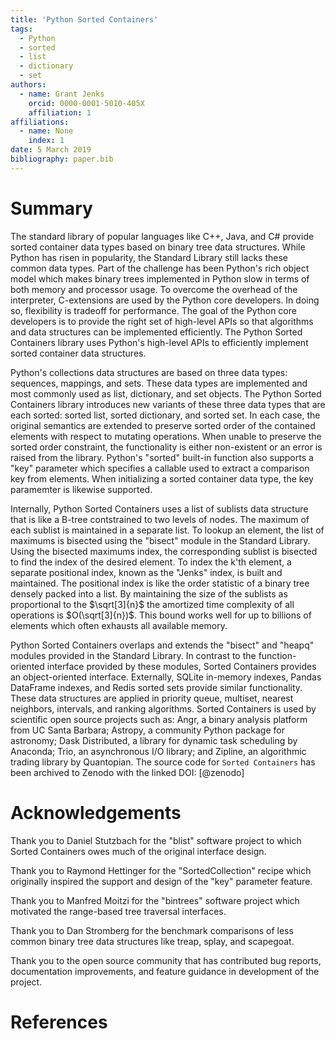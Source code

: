 ```yaml
---
title: 'Python Sorted Containers'
tags:
  - Python
  - sorted
  - list
  - dictionary
  - set
authors:
  - name: Grant Jenks
    orcid: 0000-0001-5010-405X
    affiliation: 1
affiliations:
  - name: None
    index: 1
date: 5 March 2019
bibliography: paper.bib
---
```


# Summary

The standard library of popular languages like C++, Java, and C# provide sorted
container data types based on binary tree data structures. While Python has
risen in popularity, the Standard Library still lacks these common data types.
Part of the challenge has been Python's rich object model which makes binary
trees implemented in Python slow in terms of both memory and processor
usage. To overcome the overhead of the interpreter, C-extensions are used by
the Python core developers. In doing so, flexibility is tradeoff for
performance. The goal of the Python core developers is to provide the right set
of high-level APIs so that algorithms and data structures can be implemented
efficiently. The Python Sorted Containers library uses Python's high-level APIs
to efficiently implement sorted container data structures.

Python's collections data structures are based on three data types: sequences,
mappings, and sets. These data types are implemented and most commonly used as
list, dictionary, and set objects. The Python Sorted Containers library
introduces new variants of these three data types that are each sorted: sorted
list, sorted dictionary, and sorted set. In each case, the original semantics
are extended to preserve sorted order of the contained elements with respect to
mutating operations. When unable to preserve the sorted order constraint, the
functionality is either non-existent or an error is raised from the
library. Python's "sorted" built-in function also supports a "key" parameter
which specifies a callable used to extract a comparison key from elements. When
initializing a sorted container data type, the key paramemter is likewise
supported.

Internally, Python Sorted Containers uses a list of sublists data structure
that is like a B-tree contstrained to two levels of nodes. The maximum of each
sublist is maintained in a separate list. To lookup an element, the list of
maximums is bisected using the "bisect" module in the Standard Library. Using
the bisected maximums index, the corresponding sublist is bisected to find the
index of the desired element. To index the k'th element, a separate positional
index, known as the "Jenks" index, is built and maintained. The positional
index is like the order statistic of a binary tree densely packed into a
list. By maintaining the size of the sublists as proportional to the
$\sqrt[3]{n}$ the amortized time complexity of all operations is
$O(\sqrt[3]{n})$. This bound works well for up to billions of elements which
often exhausts all available memory.

Python Sorted Containers overlaps and extends the "bisect" and "heapq" modules
provided in the Standard Library. In contrast to the function-oriented
interface provided by these modules, Sorted Containers provides an
object-oriented interface. Externally, SQLite in-memory indexes, Pandas
DataFrame indexes, and Redis sorted sets provide similar functionality. These
data structures are applied in priority queue, multiset, nearest neighbors,
intervals, and ranking algorithms. Sorted Containers is used by scientific open
source projects such as: Angr, a binary analysis platform from UC Santa
Barbara; Astropy, a community Python package for astronomy; Dask Distributed, a
library for dynamic task scheduling by Anaconda; Trio, an asynchronous I/O
library; and Zipline, an algorithmic trading library by Quantopian. The source
code for ``Sorted Containers`` has been archived to Zenodo with the linked DOI:
[@zenodo]

# Acknowledgements

Thank you to Daniel Stutzbach for the "blist" software project to which Sorted
Containers owes much of the original interface design.

Thank you to Raymond Hettinger for the "SortedCollection" recipe which
originally inspired the support and design of the "key" parameter feature.

Thank you to Manfred Moitzi for the "bintrees" software project which motivated
the range-based tree traversal interfaces.

Thank you to Dan Stromberg for the benchmark comparisons of less common binary
tree data structures like treap, splay, and scapegoat.

Thank you to the open source community that has contributed bug reports,
documentation improvements, and feature guidance in development of the project.

# References
